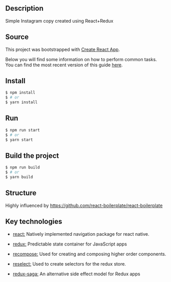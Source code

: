 ## Description

Simple Instagram copy created using React+Redux

## Source

This project was bootstrapped with [Create React App](https://github.com/facebook/create-react-app).

Below you will find some information on how to perform common tasks.<br>
You can find the most recent version of this guide [here](https://github.com/facebook/create-react-app/blob/master/packages/react-scripts/template/README.md).

## Install

```bash
$ npm install
$ # or
$ yarn install
```

## Run

```bash
$ npm run start
$ # or
$ yarn start
```

## Build the project

```bash
$ npm run build
$ # or
$ yarn build
```

## Structure

Highly influenced by https://github.com/react-boilerplate/react-boilerplate

## Key technologies

- [react:](https://wix.github.io/react-native-navigation/#/)
  Natively implemented navigation package for react native.

- [redux:](http://redux.js.org)
  Predictable state container for JavaScript apps

- [recompose:](https://github.com/acdlite/recompose/blob/master/docs/API.md)
  Used for creating and composing higher order components.

- [reselect:](https://github.com/reactjs/reselect) Used to create selectors for
  the redux store.

- [redux-saga:](https://redux-saga.js.org/) An alternative side effect model for Redux apps
